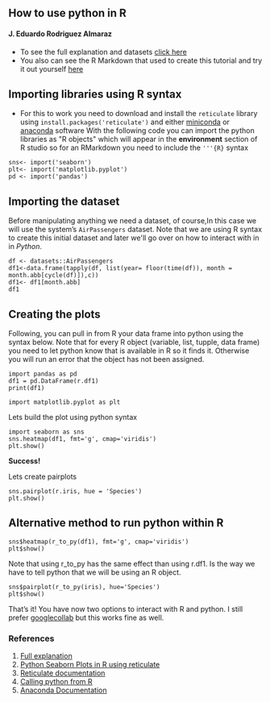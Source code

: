 ## How to use python in R

#### J. Eduardo Rodriguez Almaraz


* To see the full explanation and datasets [click here](https://github.com/eduardorod1229/Notes-and-tutorials/blob/master/How-to-use-python-in-R_files/How-to-use-python-in-R.md)
* You also can see the R Markdown that used to create this tutorial and try it out yourself [here](https://github.com/eduardorod1229/Notes-and-tutorials/blob/master/How-to-use-python-in-R.Rmd)

## Importing libraries using R syntax

* For this to work you need to download and install the `reticulate` library using `install.packages('reticulate')` and either [miniconda](https://docs.conda.io/en/latest/miniconda.html) or [anaconda](https://www.anaconda.com) software
With the following code you can import the python libraries as "R objects" which will appear in the **environment** section of R studio so for an RMarkdown you need to include the `'''{R}` syntax

```{r include=TRUE}
sns<- import('seaborn')
plt<- import('matplotlib.pyplot')
pd <- import('pandas')
```
## Importing the dataset

Before manipulating anything we need a dataset, of course,In this case we will use the system’s `AirPassengers` dataset. Note that we are using R syntax to create this initial dataset and later we'll go over on how to interact with in in *Python*.

```{r}
df <- datasets::AirPassengers
df1<-data.frame(tapply(df, list(year= floor(time(df)), month = month.abb[cycle(df)]),c))
df1<- df1[month.abb]
df1
```



## Creating the plots

Following, you can pull in from R your data frame into python using the syntax below. Note that for every R object (variable, list, tupple, data frame) you need to let python know that is available in R so it finds it. Otherwise you will run an error that the object has not been assigned.


```{python}
import pandas as pd
df1 = pd.DataFrame(r.df1)
print(df1)
```

```{python}
import matplotlib.pyplot as plt
```

Lets build the plot using python syntax
```{python}
import seaborn as sns
sns.heatmap(df1, fmt='g', cmap='viridis')
plt.show()
```

**Success!**

Lets create pairplots

```{python}
sns.pairplot(r.iris, hue = 'Species')
plt.show()
```
## Alternative method to run python within R


```{r evaluate=FALSE, include=TRUE}
sns$heatmap(r_to_py(df1), fmt='g', cmap='viridis')
plt$show()
```
Note that using r_to_py has the same effect than using r.df1. Is the way we have to tell python that we will be using an R object.
```{r evaluate=FALSE, include=TRUE}
sns$pairplot(r_to_py(iris), hue='Species')
plt$show()
```

That’s it! You have now two options to interact with R and python. I still prefer [googlecollab](colab.research.google.com) but this works fine as well.

### References

1. [Full explanation](https://github.com/eduardorod1229/Notes-and-tutorials/blob/master/How-to-use-python-in-R_files/How-to-use-python-in-R.md)
1. [Python Seaborn Plots in R using reticulate](https://towardsdatascience.com/python-seaborn-plots-in-r-using-reticulate-fb59cebf61a7)
1. [Reticulate documentation](https://www.rdocumentation.org/packages/reticulate/versions/1.16)
1. [Calling python from R](https://cran.r-project.org/web/packages/reticulate/vignettes/calling_python.html)
1. [Anaconda Documentation](https://docs.anaconda.com/)

